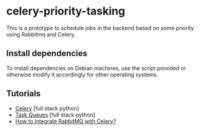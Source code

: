 # celery-priority-tasking
This is a prototype to schedule jobs in the backend based on some priority using Rabbitmq and Celery.

## Install dependencies
To install dependencies on Debian machines, use the script provided or otherwise modify it accordingly for other operating systems.

## Tutorials
- [Celery](https://www.fullstackpython.com/task-queues.html) [full stack python]
- [Task Queues](https://www.fullstackpython.com/task-queues.html) [full stack python]
- [How to integrate RabbitMQ with Celery?](http://docs.celeryproject.org/en/latest/getting-started/brokers/rabbitmq.html#broker-rabbitmq)
